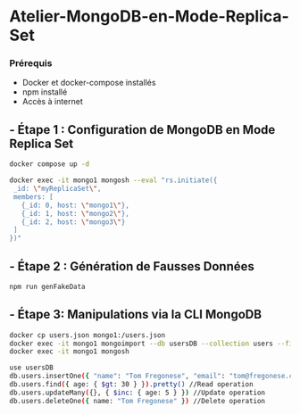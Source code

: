 # Atelier-MongoDB-en-Mode-Replica-Set


### Prérequis

- Docker et docker-compose installés 
- npm installé 
- Accès à internet


## - Étape 1 : Configuration de MongoDB en Mode Replica Set

```bash 
docker compose up -d
```

```bash 
docker exec -it mongo1 mongosh --eval "rs.initiate({
 _id: \"myReplicaSet\",
 members: [
   {_id: 0, host: \"mongo1\"},
   {_id: 1, host: \"mongo2\"},
   {_id: 2, host: \"mongo3\"}
 ]
})"
```


## - Étape 2 : Génération de Fausses Données 

```bash 
npm run genFakeData
```


## - Étape 3: Manipulations via la CLI MongoDB

```bash 
docker cp users.json mongo1:/users.json
docker exec -it mongo1 mongoimport --db usersDB --collection users --file /users.json --jsonArray # Insert operation
docker exec -it mongo1 mongosh
```

```bash 
use usersDB
db.users.insertOne({ "name": "Tom Fregonese", "email": "tom@fregonese.com", "age": 20, "createdAt": "2024-04-20T00:00:00" }) //Create operation 
db.users.find({ age: { $gt: 30 } }).pretty() //Read operation
db.users.updateMany({}, { $inc: { age: 5 } }) //Update operation
db.users.deleteOne({ name: "Tom Fregonese" }) //Delete operation
```
